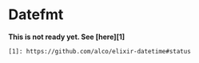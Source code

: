 # Datefmt

**This is not ready yet. See [here][1]**

    [1]: https://github.com/alco/elixir-datetime#status
